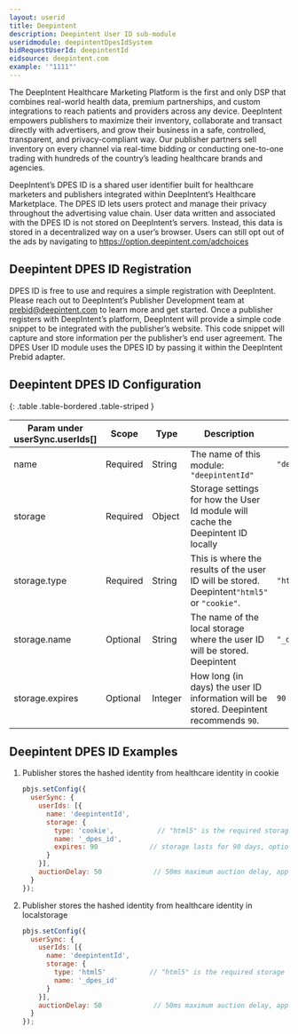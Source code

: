 ```yaml
---
layout: userid
title: Deepintent
description: Deepintent User ID sub-module
useridmodule: deepintentDpesIdSystem
bidRequestUserId: deepintentId
eidsource: deepintent.com
example: '"1111"'
---
```



The DeepIntent Healthcare Marketing Platform is the first and only DSP that combines real-world health data, premium partnerships, and custom integrations to reach patients and providers across any device.  DeepIntent empowers publishers to maximize their inventory, collaborate and transact directly with advertisers, and grow their business in a safe, controlled, transparent, and privacy-compliant way. Our publisher partners sell inventory on every channel via real-time bidding or conducting one-to-one trading with hundreds of the country’s leading healthcare brands and agencies.

DeepIntent’s DPES ID is a shared user identifier built for healthcare marketers and publishers integrated within DeepIntent’s Healthcare Marketplace. The DPES ID lets users protect and manage their privacy throughout the advertising value chain. User data written and associated with the DPES ID is not stored on DeepIntent’s servers. Instead, this data is stored in a decentralized way on a user’s browser. Users can still opt out of the ads by navigating to <https://option.deepintent.com/adchoices>

## Deepintent DPES ID Registration

DPES ID is free to use and requires a simple registration with DeepIntent. Please reach out to DeepIntent’s Publisher Development team at <prebid@deepintent.com> to learn more and get started. Once a publisher registers with DeepIntent’s platform, DeepIntent will provide a simple code snippet to be integrated with the publisher’s website. This code snippet will capture and store information per the publisher’s end user agreement. The DPES User ID module uses the DPES ID by passing it within the DeepIntent Prebid adapter.

## Deepintent DPES ID Configuration

{: .table .table-bordered .table-striped }

| Param under userSync.userIds[] | Scope | Type | Description | Example |
| --- | --- | --- | --- | --- |
| name | Required | String | The name of this module: `"deepintentId"` | `"deepintentId"` |
| storage | Required | Object | Storage settings for how the User Id module will cache the Deepintent ID locally | |
| storage.type | Required | String | This is where the results of the user ID will be stored. Deepintent`"html5"` or `"cookie"`. | `"html5"` |
| storage.name | Optional | String | The name of the local storage where the user ID will be stored. Deepintent | `"_dpes_id"` |
| storage.expires | Optional | Integer | How long (in days) the user ID information will be stored. Deepintent recommends `90`. | `90` |

## Deepintent DPES ID Examples

1. Publisher stores the hashed identity from healthcare identity in cookie

    ```javascript
    pbjs.setConfig({
      userSync: {
        userIds: [{
          name: 'deepintentId',
          storage: {
            type: 'cookie',           // "html5" is the required storage type option is "html5"
            name: '_dpes_id',
            expires: 90             // storage lasts for 90 days, optional if storage type is html5
          }
        }],
        auctionDelay: 50             // 50ms maximum auction delay, applies to all userId modules
      }
    });
    ```

2. Publisher stores the hashed identity from healthcare identity in localstorage

    ```javascript
    pbjs.setConfig({
      userSync: {
        userIds: [{
          name: 'deepintentId',
          storage: {
            type: 'html5'           // "html5" is the required storage type option is "html5"
            name: '_dpes_id'
          }
        }],
        auctionDelay: 50             // 50ms maximum auction delay, applies to all userId modules
      }
    });
    ```
